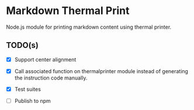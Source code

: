 Markdown Thermal Print
======================

Node.js module for printing markdown content using thermal printer.

## TODO(s)

- [x] Support center alignment
- [x] Call associated function on thermalprinter module instead of generating the instruction code manually.
- [x] Test suites
- [ ] Publish to npm

